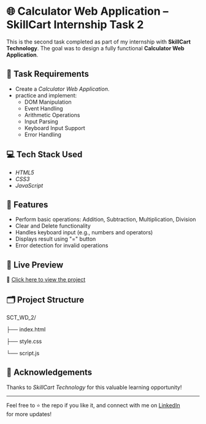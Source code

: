 # 🌐 Calculator Web Application – SkillCart Internship Task 2

This is the second task completed as part of my internship with **SkillCart Technology**. The goal was to design a fully functional **Calculator Web Application**.

## 📌 Task Requirements

- Create a *Calculator Web Application*.
- practice and implement:
  - DOM Manipulation
  - Event Handling
  - Arithmetic Operations
  - Input Parsing
  - Keyboard Input Support
  - Error Handling



## 💻 Tech Stack Used

- *HTML5*
- *CSS3*
- *JavaScript*

## 🎯 Features

- Perform basic operations: Addition, Subtraction, Multiplication, Division
- Clear and Delete functionality
- Handles keyboard input (e.g., numbers and operators)
- Displays result using "=" button
- Error detection for invalid operations

## 🚀 Live Preview

🔗 [Click here to view the project](https://saideepthich-17.github.io/SCT_WD_2/)

## 🗂 Project Structure
SCT_WD_2/

├── index.html

├── style.css

└── script.js

## 🤝 Acknowledgements

Thanks to *SkillCart Technology* for this valuable learning opportunity!

---

Feel free to ⭐ the repo if you like it, and connect with me on [LinkedIn](https://www.linkedin.com/in/sai-deepthi-cheerladinne) for more updates!
